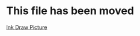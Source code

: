﻿# This file has been moved

[Ink Draw Picture](https://github.com/microsoft/WindowsTemplateStudio/blob/release/docs/UWP/pages/inkdrawpicture.md)
